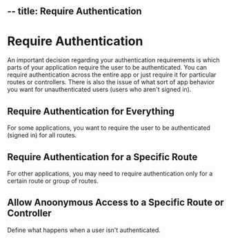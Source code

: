 --
title: Require Authentication
---
# Require Authentication
An important decision regarding your authentication requirements is which parts of your application require the user to be authenticated. You can require authentication across the entire app or just require it for particular routes or controllers. There is also the issue of what sort of app behavior you want for unauthenticated users (users who aren't signed in).

## Require Authentication for Everything
For some applications, you want to require the user to be authenticated (signed in) for all routes.

<StackSelector snippet="reqautheverything"/>

## Require Authentication for a Specific Route
For other applications, you may need to require authentication only for a certain route or group of routes.

<StackSelector snippet="reqauthspecific"/>

## Allow Anoonymous Access to a Specific Route or Controller

Define what happens when a user isn't authenticated.

<StackSelector snippet="allowanon"/>

